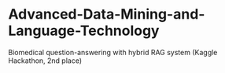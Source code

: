 # Advanced-Data-Mining-and-Language-Technology
Biomedical question-answering with hybrid RAG system (Kaggle Hackathon, 2nd place)
